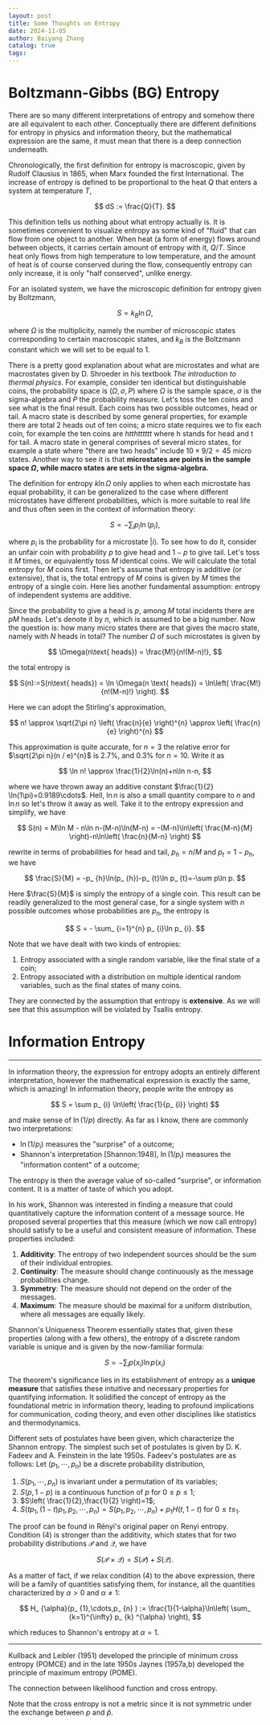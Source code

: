 ```yaml
---
layout: post
title: Some Thoughts on Entropy
date: 2024-11-05
author: Baiyang Zhang
catalog: true
tags:
---
```


# Boltzmann-Gibbs (BG) Entropy

There are so many different interpretations of entropy and somehow there are all equivalent to each other. Conceptually there are different definitions for entropy in physics and information theory, but the mathematical expression are the same, it must mean that there is a deep connection underneath.

Chronologically, the first definition for entropy is macroscopic, given by Rudolf Clausius in 1865, when Marx founded the first International. The increase of entropy is defined to be proportional to the heat $Q$ that enters a system at temperature $T$, 

$$
dS := \frac{Q}{T}.
$$

This definition tells us nothing about what entropy actually is. It is sometimes convenient to visualize entropy as some kind of "fluid" that can flow from one object to another. When heat (a form of energy) flows around between objects, it carries certain amount of entropy with it, $Q / T$. Since heat only flows from high temperature to low temperature, and the amount of heat is of course conserved during the flow, consequently entropy can only increase, it is only "half conserved", unlike energy. 

For an isolated system, we have the microscopic definition for entropy given by Boltzmann, 

$$
S = k_ {B} \ln \Omega,
$$

where $\Omega$ is the multiplicity, namely the number of microscopic states corresponding to certain macroscopic states, and $k_ {B}$ is the Boltzmann constant which we will set to be equal to $1$. 

There is a pretty good explanation about what are microstates and what are macrostates given by D. Shroeder in his textbook *The introduction to thermal physics*. For example, consider ten identical but distinguishable coins, the probability space is $(\Omega, \sigma, P)$ where $\Omega$ is the sample space, $\sigma$ is the sigma-algebra and $P$ the probability measure. Let's toss the ten coins and see what is the final result. Each coins has two possible outcomes, head or tail. A macro state is described by some general properties, for example there are total 2 heads out of ten coins; a micro state requires we to fix each coin, for example the ten coins are *htthtttttt* where h stands for head and t for tail. A macro state in general comprises of several micro states, for example a state where "there are two heads" include $10\times 9 / 2 =45$ micro states. Another way to see it is that **microstates are points in the sample space $\Omega$, while macro states are sets in the sigma-algebra.**

The definition for entropy $k \ln \Omega$ only applies to when each microstate has equal probability, it can be generalized to the case where different microstates have different probabilities, which is more suitable to real life and thus often seen in the context of information theory:

$$
S = - \sum_ {i} p_ {i} \ln(p_ {i}),
$$

where $p_ {i}$ is the probability for a microstate $\left\lvert i \right\rangle$. To see how to do it, consider an unfair coin with probability $p$ to give head and $1-p$ to give tail. Let's toss it $M$ times, or equivalently toss $M$ identical coins. We will calculate the total entropy for $M$ coins first. Then let's assume that entropy is additive (or extensive), that is, the total entropy of $M$ coins is given by $M$ times the entropy of a single coin. Here lies another fundamental assumption: entropy of independent systems are additive. 

Since the probability to give a head is $p$, among $M$ total incidents there are $pM$ heads. Let's denote it by $n$, which is assumed to be a big number. Now the question is: how many micro states there are that gives the macro state, namely with $N$ heads in total? The number $\Omega$ of such microstates is given by

$$
\Omega(n\text{ heads}) = \frac{M!}{n!(M-n)!},
$$

the total entropy is 

$$
S(n):=S(n\text{ heads}) = \ln \Omega(n \text{ heads}) = \ln\left( \frac{M!}{n!(M-n)!} \right).
$$

Here we can adopt the Stirling's approximation, 

$$
n! \approx \sqrt{2\pi n}  \left( \frac{n}{e} \right)^{n}  \approx \left( \frac{n}{e} \right)^{n}
$$

This approximation is quite accurate, for $n=3$ the relative error for $\sqrt{2\pi n}(n / e)^{n}$ is $2.7\%$, and $0.3\%$ for $n=10$. Write it as 

$$
\ln n! \approx \frac{1}{2}\ln(n)+n\ln n-n,
$$

where we have thrown away an additive constant $\frac{1}{2} \ln(1\pi)=0.9189\cdots$. Hell, $\ln n$ is also a small quantity compare to $n$ and $\ln n$ so let's throw it away as well. Take it to the entropy expression and simplify, we have

$$
S(n) = M\ln M - n\ln n-(M-n)\ln(M-n) = -(M-n)\ln\left( \frac{M-n}{M} \right)-n\ln\left( \frac{n}{M-n} \right)
$$

rewrite in terms of probabilities for head and tail, $p_ {h}= n / M$ and $p_ {t}=1-p_ {h}$, we have

$$
\frac{S}{M} = -p_ {h}\ln(p_ {h})-p_ {t}\ln p_ {t}=-\sum p\ln p.
$$

Here $\frac{S}{M}$ is simply the entropy of a single coin. This result can be readily generalized to the most general case, for a single system with $n$ possible outcomes whose probabilities are $p_ {n}$, the entropy is 

$$
S = - \sum_ {i=1}^{n} p_ {i}\ln p_ {i}.
$$

Note that we have dealt with two kinds of entropies:

1. Entropy associated with a single random variable, like the final state of a coin;
2. Entropy associated with a distribution on multiple identical random variables, such as the final states of many coins.

They are connected by the assumption that entropy is **extensive**. As we will see that this assumption will be violated by Tsallis entropy.

# Information Entropy

- - -

In information theory, the expression for entropy adopts an entirely different interpretation, however the mathematical expression is exactly the same, which is amazing! In information theory, people write the entropy as 

$$
S = \sum p_ {i} \ln\left( \frac{1}{p_ {i}} \right)
$$

and make sense of $\ln(1 / p)$ directly. As far as I know, there are commonly two interpretations: 

- $\ln(1 / p_ {i})$ measures the "surprise" of a outcome;
- Shannon's interpretation [Shannon:1948], $\ln(1 / p_ {i})$ measures the "information content" of a outcome;

The entropy is then the average value of so-called "surprise", or information content. It is a matter of taste of which you adopt.

In his work, Shannon was interested in finding a measure that could quantitatively capture the information content of a message source. He proposed several properties that this measure (which we now call entropy) should satisfy to be a useful and consistent measure of information. These properties included:

1. **Additivity**: The entropy of two independent sources should be the sum of their individual entropies.
2. **Continuity**: The measure should change continuously as the message probabilities change.
3. **Symmetry**: The measure should not depend on the order of the messages.
4. **Maximum**: The measure should be maximal for a uniform distribution, where all messages are equally likely.

Shannon's Uniqueness Theorem essentially states that, given these properties (along with a few others), the entropy of a discrete random variable is unique and is given by the now-familiar formula:

$$
S = -\sum_{i} p(x_i) \ln p(x_i)
$$

The theorem's significance lies in its establishment of entropy as a **unique measure** that satisfies these intuitive and necessary properties for quantifying information. It solidified the concept of entropy as the foundational metric in information theory, leading to profound implications for communication, coding theory, and even other disciplines like statistics and thermodynamics.

Different sets of postulates have been given, which characterize the Shannon entropy. The simplest such set of postulates is given by D. K. Fadeev and A. Feinstein in the late 1950s. Fadeev's postulates are as follows: Let $(p_ {1},\cdots,p_ {n})$ be a discrete probability distribution,

1. $S(p_ {1},\cdots,p_ {n})$ is invariant under a permutation of its variables;
2. $S(p,1-p)$ is a continuous function of $p$ for $0\leq p \leq 1$;
3. $S\left( \frac{1}{2},\frac{1}{2} \right)=1$;
4. $S(t p_ {1},(1-t)p_ {1},p_ {2},\cdots,p_ {n})=S(p_ {1},p_ {2},\cdots,p_ {n})+p_ {1}H(t,1-t)$ for $0\leq t \leq_ {1}$.

The proof can be found in Rényi's original paper on Renyi entropy. Condition (4) is stronger than the additivity, which states that for two probability distributions $\mathcal{P}$ and $\mathcal{Q}$, we have 

$$
S(\mathcal{P}\times \mathcal{Q}) = S(\mathcal{P}) + S(\mathcal{Q}).
$$

As a matter of fact, if we relax condition (4) to the above expression, there will be a family of quantities satisfying them, for instance, all the quantities characterized by $\alpha>0$ and $\alpha \neq1$:

$$
H_ {\alpha}(p_ {1},\cdots,p_ {n} ) := \frac{1}{1-\alpha}\ln\left( \sum_ {k=1}^{\infty} p_ {k} ^{\alpha} \right),
$$

which reduces to Shannon's entropy at $\alpha=1$. 






- - -

Kullback and Leibler (1951) developed the principle of minimum cross entropy (POMCE) and in the late 1950s Jaynes (1957a,b) developed the principle of maximum entropy (POME). 

The connection between likelihood function and cross entropy. 

Note that the cross entropy is not a metric since it is not symmetric under the exchange between $p$ and $\hat{p}$. 


